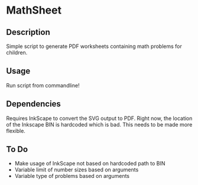 MathSheet
=========

Description
-----------
Simple script to generate PDF worksheets containing math problems for children.

Usage
-----
Run script from commandline!

Dependencies
------------
Requires InkScape to convert the SVG output to PDF. Right now, the location of the Inkscape BIN is hardcoded which is bad. This needs to be made more flexible.

To Do
-----
* Make usage of InkScape not based on hardcoded path to BIN
* Variable limit of number sizes based on arguments
* Variable type of problems based on arguments